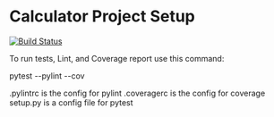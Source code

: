# Calculator Project Setup
[![Build Status](https://app.travis-ci.com/madhurima309/calc2.svg?branch=dev)](https://app.travis-ci.com/github/madhurima309/calc2)

To run tests, Lint, and Coverage report use this command:

pytest  --pylint --cov

.pylintrc is the config for pylint
.coveragerc is the config for coverage
setup.py is a config file for pytest

